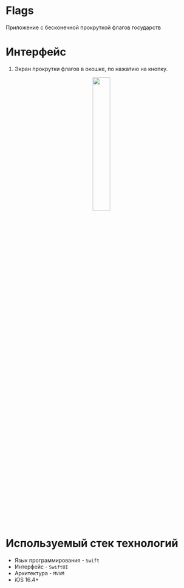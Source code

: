 # Flags

Приложение с бесконечной прокруткой флагов государств

# Интерфейс
1. Экран прокрутки флагов в окошке, по нажатию на кнопку.

<p align="center" width="100%">
    <img width="30%" src="">
</p>

# Используемый стек технологий
- Язык программирования - `Swift`
- Интерфейс - `SwiftUI`
- Архитектура - `MVVM`
- iOS 16.4+
